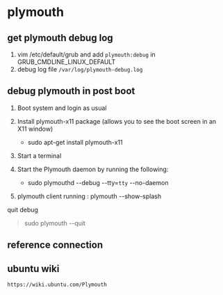 plymouth
==============


## get plymouth debug log

1.  vim /etc/default/grub and add `plymouth:debug` in GRUB_CMDLINE_LINUX_DEFAULT 
2.  debug log  file `/var/log/plymouth-debug.log`

## debug plymouth in post boot


1. Boot system and login as usual
2. Install plymouth-x11 package (allows you to see the boot screen in an X11 window)
    - sudo apt-get install plymouth-x11

3. Start a terminal 
4. Start the Plymouth daemon by running the following:
    - sudo plymouthd --debug --tty=`tty` --no-daemon
5.  plymouth client running : 
	 plymouth --show-splash 

quit debug 

>  sudo plymouth --quit





## reference connection

##  ubuntu wiki

	https://wiki.ubuntu.com/Plymouth


